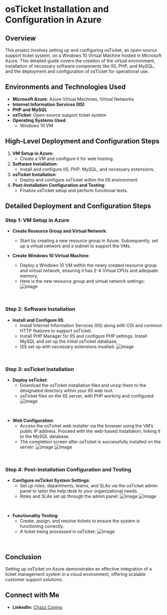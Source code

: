 # osTicket Installation and Configuration in Azure

## Overview
This project involves setting up and configuring osTicket, an open-source support ticket system, on a Windows 10 Virtual Machine hosted in Microsoft Azure. This detailed guide covers the creation of the virtual environment, installation of necessary software components like IIS, PHP, and MySQL, and the deployment and configuration of osTicket for operational use.

## Environments and Technologies Used
- **Microsoft Azure**: Azure Virtual Machines, Virtual Networks
- **Internet Information Services (IIS)**
- **PHP and MySQL**
- **osTicket**: Open-source support ticket system
- **Operating Systems Used**:
  - Windows 10 VM

## High-Level Deployment and Configuration Steps
1. **VM Setup in Azure**:
   - Create a VM and configure it for web hosting.
2. **Software Installation**:
   - Install and configure IIS, PHP, MySQL, and necessary extensions.
3. **osTicket Installation**:
   - Deploy and configure osTicket within the IIS environment.
4. **Post-Installation Configuration and Testing**:
   - Finalize osTicket setup and perform functional tests.

## Detailed Deployment and Configuration Steps

### Step 1: VM Setup in Azure
- **Create Resource Group and Virtual Network**:
  - Start by creating a new resource group in Azure. Subsequently, set up a virtual network and a subnet to support the VMs.

- **Create Windows 10 Virtual Machine**:
  - Deploy a Windows 10 VM within the newly created resource group and virtual network, ensuring it has 2-4 Virtual CPUs and adequate memory.
  - Here is the new resource group and virtual network settings:
    ![image](https://github.com/00chazz/osticket-config/assets/63687898/0daba157-8d3e-4515-9694-6d09c6de9d90)

    
<br />

### Step 2: Software Installation
- **Install and Configure IIS**:
  - Install Internet Information Services (IIS) along with CGI and common HTTP features to support osTicket.
  - Install PHP Manager for IIS and configure PHP settings. Install MySQL and set up the initial osTicket database.
  - ISS set up with necessary extensions insalled:
    ![image](https://github.com/00chazz/osticket-config/assets/63687898/7a8fc58b-40f0-4fc0-96f1-77c0ec68b397)

    
<br />


### Step 3: osTicket Installation
- **Deploy osTicket**:
  - Download the osTicket installation files and unzip them to the designated directory within your IIS web root.
  - osTicket files on the IIS server, with PHP working and configured:
    ![image](https://github.com/00chazz/osticket-config/assets/63687898/fddecc40-abc3-41f2-95bc-e02246ad2b4a)

<br />

- **Web Configuration**:
  - Access the osTicket web installer via the browser using the VM’s public IP address. Proceed with the web-based installation, linking it to the MySQL database.
  - The completion screen after osTicket is successfully installed on the server:
    ![image](https://github.com/00chazz/osticket-config/assets/63687898/185f8fc6-de6a-45c7-8099-cd5ed96dffa2)
    ![image](https://github.com/00chazz/osticket-config/assets/63687898/022df31d-ff0f-42bd-a2cd-560f02661956)


    
<br />

### Step 4: Post-Installation Configuration and Testing
- **Configure osTicket System Settings**:
  - Set up roles, departments, teams, and SLAs via the osTicket admin panel to tailor the help desk to your organizational needs.
  - Roles and SLAs set up through the admin panel:
    ![image](https://github.com/00chazz/osticket-config/assets/63687898/ab51de12-2295-4dce-9626-3c559a281eca)
    ![image](https://github.com/00chazz/osticket-config/assets/63687898/2ca0ad69-7e85-45a8-bd71-ad5b8209de18)


    
<br />

- **Functionality Testing**:
  - Create, assign, and resolve tickets to ensure the system is functioning correctly.
  - A ticket being processed in osTicket:
    ![image](https://github.com/00chazz/osticket-config/assets/63687898/2e2ba097-e09a-48f2-a115-fb75717228df)

    
<br />

## Conclusion
Setting up osTicket on Azure demonstrates an effective integration of a ticket management system in a cloud environment, offering scalable customer support solutions.

## Connect with Me
- **LinkedIn:** [Chazz Conino](https://www.linkedin.com/in/chazz-c-382a75122/)
